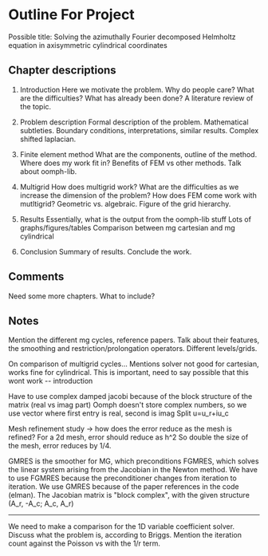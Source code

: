 # Outline For Project

Possible title:
	Solving the azimuthally Fourier decomposed Helmholtz equation in axisymmetric cylindrical coordinates

## Chapter descriptions

1. Introduction
	Here we motivate the problem.
	Why do people care?
	What are the difficulties?
	What has already been done?
	A literature review of the topic.

2. Problem description
	Formal description of the problem.
	Mathematical subtleties.
	Boundary conditions, interpretations, similar results.
	Complex shifted laplacian.

3. Finite element method
	What are the components, outline of the method.
	Where does my work fit in?
	Benefits of FEM vs other methods.
	Talk about oomph-lib.

4. Multigrid
	How does multigrid work?
	What are the difficulties as we increase the dimension of the problem?
	How does FEM come work with mutltigrid?
	Geometric vs. algebraic.
	Figure of the grid hierarchy.

5. Results
	Essentially, what is the output from the oomph-lib stuff
	Lots of graphs/figures/tables
	Comparison between mg cartesian and mg cylindrical

6. Conclusion 
	Summary of results.
	Conclude the work.

## Comments

Need some more chapters. What to include?



## Notes

Mention the different mg cycles, reference papers.
Talk about their features, the smoothing and restriction/prolongation operators.
Different levels/grids.

On comparison of multigrid cycles...
Mentions solver not good for cartesian, works fine for cylindrical.
This is important, need to say possible that this wont work -- introduction

Have to use complex damped jacobi because of the block structure of the matrix (real vs imag part)
Oomph doesn't store complex numbers, so we use vector where first entry is real, second is imag
Split u=u_r+iu_c

Mesh refinement study -> how does the error reduce as the mesh is refined?
For a 2d mesh, error should reduce as h^2
So double the size of the mesh, error reduces by 1/4.


GMRES is the smoother for MG, which preconditions FGMRES, which solves the linear system arising from the Jacobian in the Newton method.
We have to use FGMRES because the preconditioner changes from iteration to iteration.
We use GMRES because of the paper references in the code (elman).
The Jacobian matrix is "block complex", with the given structure (A_r, -A_c; A_c, A_r) 

---

We need to make a comparison for the 1D variable coefficient solver.
Discuss what the problem is, according to Briggs.
Mention the iteration count against the Poisson vs with the 1/r term.
